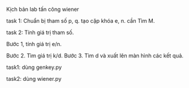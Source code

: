 Kịch bản lab tấn công wiener

task 1: Chuẩn bị tham số p, q. tạo cặp khóa e, n. cần Tìm M. 

task 2: Tính giá trị tham số. 

Bước 1, tính giá trị e/n. 

Bước 2. Tìm giá trị k/d. Bước 3. Tìm d và xuất lên màn hình các kết quả.

task1: dùng genkey.py

task2: dùng wiener.py

